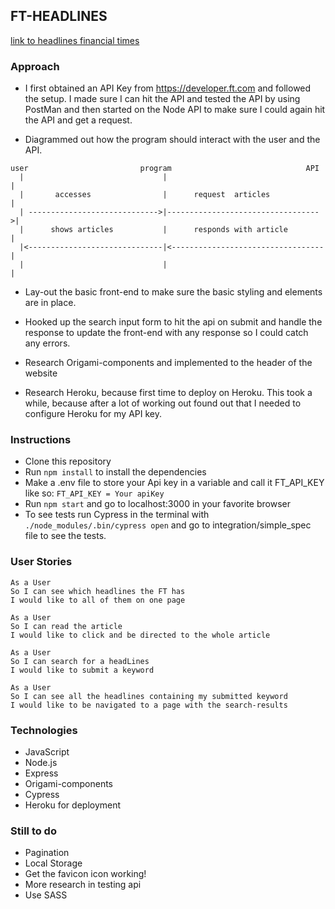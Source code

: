 ## FT-HEADLINES

[link to headlines financial times](https://headlines-financial-times.herokuapp.com/)

### Approach

* I first obtained an API Key from https://developer.ft.com and followed the setup.
I made sure I can hit the API and tested the API by using PostMan and then started on the Node API to make sure I could again hit the API and get a request.

* Diagrammed out how the program should interact with the user and the API.
```
user                         program                              API
  |                               |                                   |
  |       accesses                |      request  articles            |
  | ----------------------------->|---------------------------------->|
  |      shows articles           |      responds with article        |
  |<------------------------------|<----------------------------------|
  |                               |                                   |
```

* Lay-out the basic front-end to make sure the basic styling and elements are in place.

* Hooked up the search input form to hit the api on submit and handle the response to update the front-end with any response so I could catch any errors.

* Research Origami-components and implemented to the header of the website

* Research Heroku, because first time to deploy on Heroku. This took a while, because after a lot of working out found out that I needed to configure Heroku for my API key.


### Instructions

* Clone this repository
* Run ```npm install``` to install the dependencies
* Make a .env file to store your Api key in a variable and call it FT_API_KEY like so: ```FT_API_KEY = Your apiKey```
* Run ```npm start``` and go to localhost:3000 in your favorite browser
* To see tests run Cypress in the terminal with ```./node_modules/.bin/cypress open```
and go to integration/simple_spec file to see the tests.

### User Stories

```
As a User
So I can see which headlines the FT has
I would like to all of them on one page
```

```
As a User
So I can read the article
I would like to click and be directed to the whole article
```

```
As a User
So I can search for a headLines
I would like to submit a keyword
```

```
As a User
So I can see all the headlines containing my submitted keyword
I would like to be navigated to a page with the search-results
```

### Technologies

* JavaScript
* Node.js
* Express
* Origami-components
* Cypress
* Heroku for deployment

### Still to do

* Pagination
* Local Storage
* Get the favicon icon working!
* More research in testing api
* Use SASS
